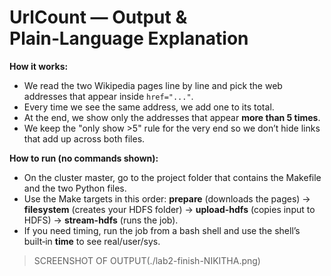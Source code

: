 # UrlCount — Output & Plain‑Language Explanation

**How it works:**
- We read the two Wikipedia pages line by line and pick the web addresses that appear inside `href="..."`.
- Every time we see the same address, we add one to its total.
- At the end, we show only the addresses that appear **more than 5 times**.
- We keep the "only show >5" rule for the very end so we don’t hide links that add up across both files.

**How to run (no commands shown):**
- On the cluster master, go to the project folder that contains the Makefile and the two Python files.
- Use the Make targets in this order: **prepare** (downloads the pages) → **filesystem** (creates your HDFS folder) → **upload-hdfs** (copies input to HDFS) → **stream-hdfs** (runs the job).
- If you need timing, run the job from a bash shell and use the shell’s built‑in **time** to see real/user/sys.

> SCREENSHOT OF OUTPUT(./lab2-finish-NIKITHA.png)
